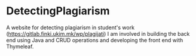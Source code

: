 # DetectingPlagiarism
A website for detecting plagiarism in student's work (https://gitlab.finki.ukim.mk/wp/plagijati)
I am involved in building the back end using Java and CRUD operations and developing the front end with Thymeleaf.
